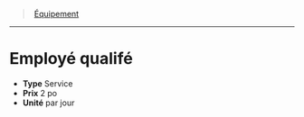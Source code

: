 ﻿---
!EquipmentItem
Type: Service
Price: 2 po
Unity: par jour
Id: equipment_hd.md#employé-qualifé
ParentLink: equipment_hd.md#Équipement
Name: Employé qualifé
ParentName: Équipement
NameLevel: 1
Attributes:
  Name: Employé qualifé
  Markdown: >+
    # <!--Name-->Employé qualifé<!--/Name-->


    - **Type** <!--Type-->Service<!--/Type-->

    - **Prix** <!--Price-->2 po<!--/Price-->

    - **Unité** <!--Unity-->par jour<!--/Unity-->

  Type: Service
  Price: 2 po
  Unity: par jour
AttributesDictionary: >+
  Name: Employé qualifé

  Markdown: >+

    # <!--Name-->Employé qualifé<!--/Name-->





    - **Type** <!--Type-->Service<!--/Type-->



    - **Prix** <!--Price-->2 po<!--/Price-->



    - **Unité** <!--Unity-->par jour<!--/Unity-->



  Type: Service

  Price: 2 po

  Unity: par jour

---
> [Équipement](hd_equipment.md)

---

# Employé qualifé

- **Type** Service
- **Prix** 2 po
- **Unité** par jour

